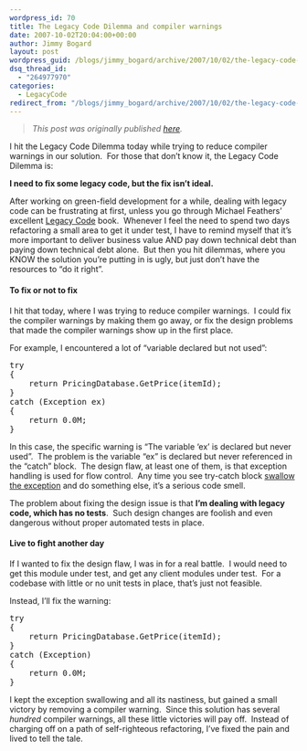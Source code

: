 ```yaml
---
wordpress_id: 70
title: The Legacy Code Dilemma and compiler warnings
date: 2007-10-02T20:04:00+00:00
author: Jimmy Bogard
layout: post
wordpress_guid: /blogs/jimmy_bogard/archive/2007/10/02/the-legacy-code-dilemma-and-compiler-warnings.aspx
dsq_thread_id:
  - "264977970"
categories:
  - LegacyCode
redirect_from: "/blogs/jimmy_bogard/archive/2007/10/02/the-legacy-code-dilemma-and-compiler-warnings.aspx/"
---
```

> _This post was originally published [here](http://grabbagoft.blogspot.com/2007/10/legacy-code-dilemma-and-compiler.html)._

I hit the Legacy Code Dilemma today while trying to reduce compiler warnings in our solution.&nbsp; For those that don&#8217;t know it, the Legacy Code Dilemma is:

**I need to fix some legacy code, but the fix isn&#8217;t ideal.**

After working on green-field development for a while, dealing with legacy code can be frustrating at first, unless you go through Michael Feathers&#8217; excellent [Legacy Code](http://www.amazon.com/Working-Effectively-Legacy-Robert-Martin/dp/0131177052) book.&nbsp; Whenever I feel the need to spend two days refactoring a small area to get it under test, I have to remind myself that it&#8217;s more important to deliver business value AND pay down technical debt than paying down technical debt alone.&nbsp; But then you hit dilemmas, where you KNOW the solution you&#8217;re putting in is ugly, but just don&#8217;t have the resources to &#8220;do it right&#8221;.

#### To fix or not to fix

I hit that today, where I was trying to reduce compiler warnings.&nbsp; I could fix the compiler warnings by making them go away, or fix the design problems that made the compiler warnings show up in the first place.

For example, I encountered a lot of &#8220;variable declared but not used&#8221;:

<div class="CodeFormatContainer">
  <pre><span class="kwrd">try</span>
{
    <span class="kwrd">return</span> PricingDatabase.GetPrice(itemId);
}
<span class="kwrd">catch</span> (Exception ex)
{
    <span class="kwrd">return</span> 0.0M;
}
</pre>
</div>

In this case, the specific warning is &#8220;The variable &#8216;ex&#8217; is declared but never used&#8221;.&nbsp; The problem is the variable &#8220;ex&#8221; is declared but never referenced in the &#8220;catch&#8221; block.&nbsp; The design flaw, at least one of them, is that exception handling is used for flow control.&nbsp; Any time you see try-catch block [swallow the exception](https://lostechies.com/blogs/jimmy_bogard/archive/2007/04/30/swallowing-exceptions-is-hazardous-to.aspx) and do something else, it&#8217;s a serious code smell.

The problem about fixing the design issue is that **I&#8217;m dealing with legacy code, which has no tests**.&nbsp; Such design changes are foolish and even dangerous without proper automated tests in place.

#### Live to fight another day

If I wanted to fix the design flaw, I was in for a real battle.&nbsp; I would need to get this module under test, and get any client modules under test.&nbsp; For a codebase with little or no unit tests in place, that&#8217;s just not feasible.

Instead, I&#8217;ll fix the warning:

<div class="CodeFormatContainer">
  <pre><span class="kwrd">try</span>
{
    <span class="kwrd">return</span> PricingDatabase.GetPrice(itemId);
}
<span class="kwrd">catch</span> (Exception)
{
    <span class="kwrd">return</span> 0.0M;
}</pre>
</div>

I kept the exception swallowing and all its nastiness, but gained a small victory by removing a compiler warning.&nbsp; Since this solution has several _hundred_ compiler warnings, all these little victories will pay off.&nbsp; Instead of charging off on a path of self-righteous refactoring, I&#8217;ve fixed the pain and lived to tell the tale.